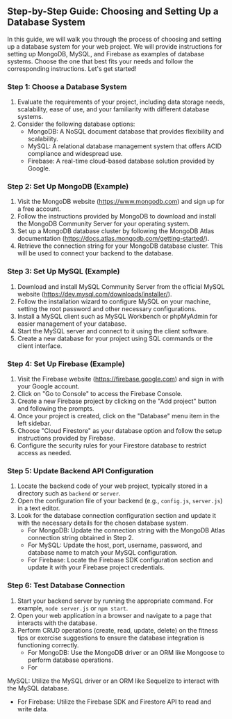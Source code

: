 ## Step-by-Step Guide: Choosing and Setting Up a Database System

In this guide, we will walk you through the process of choosing and setting up a database system for your web project. We will provide instructions for setting up MongoDB, MySQL, and Firebase as examples of database systems. Choose the one that best fits your needs and follow the corresponding instructions. Let's get started!

### Step 1: Choose a Database System

1. Evaluate the requirements of your project, including data storage needs, scalability, ease of use, and your familiarity with different database systems.
2. Consider the following database options:
   - MongoDB: A NoSQL document database that provides flexibility and scalability.
   - MySQL: A relational database management system that offers ACID compliance and widespread use.
   - Firebase: A real-time cloud-based database solution provided by Google.

### Step 2: Set Up MongoDB (Example)

1. Visit the MongoDB website (https://www.mongodb.com) and sign up for a free account.
2. Follow the instructions provided by MongoDB to download and install the MongoDB Community Server for your operating system.
3. Set up a MongoDB database cluster by following the MongoDB Atlas documentation (https://docs.atlas.mongodb.com/getting-started/).
4. Retrieve the connection string for your MongoDB database cluster. This will be used to connect your backend to the database.

### Step 3: Set Up MySQL (Example)

1. Download and install MySQL Community Server from the official MySQL website (https://dev.mysql.com/downloads/installer/).
2. Follow the installation wizard to configure MySQL on your machine, setting the root password and other necessary configurations.
3. Install a MySQL client such as MySQL Workbench or phpMyAdmin for easier management of your database.
4. Start the MySQL server and connect to it using the client software.
5. Create a new database for your project using SQL commands or the client interface.

### Step 4: Set Up Firebase (Example)

1. Visit the Firebase website (https://firebase.google.com) and sign in with your Google account.
2. Click on "Go to Console" to access the Firebase Console.
3. Create a new Firebase project by clicking on the "Add project" button and following the prompts.
4. Once your project is created, click on the "Database" menu item in the left sidebar.
5. Choose "Cloud Firestore" as your database option and follow the setup instructions provided by Firebase.
6. Configure the security rules for your Firestore database to restrict access as needed.

### Step 5: Update Backend API Configuration

1. Locate the backend code of your web project, typically stored in a directory such as `backend` or `server`.
2. Open the configuration file of your backend (e.g., `config.js`, `server.js`) in a text editor.
3. Look for the database connection configuration section and update it with the necessary details for the chosen database system.
   - For MongoDB: Update the connection string with the MongoDB Atlas connection string obtained in Step 2.
   - For MySQL: Update the host, port, username, password, and database name to match your MySQL configuration.
   - For Firebase: Locate the Firebase SDK configuration section and update it with your Firebase project credentials.

### Step 6: Test Database Connection

1. Start your backend server by running the appropriate command. For example, `node server.js` or `npm start`.
2. Open your web application in a browser and navigate to a page that interacts with the database.
3. Perform CRUD operations (create, read, update, delete) on the fitness tips or exercise suggestions to ensure the database integration is functioning correctly.
   - For MongoDB: Use the MongoDB driver or an ORM like Mongoose to perform database operations.
   - For

 MySQL: Utilize the MySQL driver or an ORM like Sequelize to interact with the MySQL database.
   - For Firebase: Utilize the Firebase SDK and Firestore API to read and write data.
